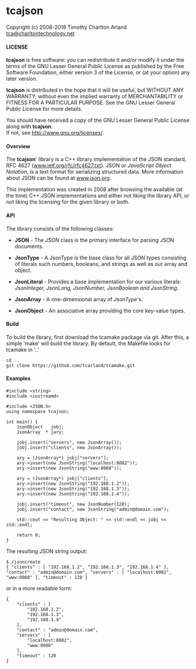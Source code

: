 tcajson
========

 Copyright (c) 2008-2018 Timothy Charlton Arland
 tca@charltontechnology.net


#### LICENSE

 **tcajson** is free software: you can redistribute it and/or modify
 it under the terms of the GNU Lesser General Public License as
 published by the Free Software Foundation, either version 3 of
 the License, or (at your option) any later version.  

 **tcajson** is distributed in the hope that it will be useful,
 but WITHOUT ANY WARRANTY; without even the implied warranty of
 MERCHANTABILITY or FITNESS FOR A PARTICULAR PURPOSE.  See the
 GNU Lesser General Public License for more details.  

 You should have received a copy of the GNU Lesser General Public
 License along with **tcajson**.    
 If not, see <http://www.gnu.org/licenses/>.  

#### Overview

  The **tcajson**' library is a C++ library implementation of the JSON
standard, RFC 4627 (www.ietf.org/rfc/rfc4627.txt).  JSON or
*JavaScript Object Notation*, is a text format for serializing
structured data. More information about JSON can be found at www.json.org.   

  This implementation was created in 2008 after browsing the available
(at the time) C++ JSON implementations and either not liking the library API,
or not liking the licensing for the given library or both.   


#### API
 The library consists of the following classes:
* **JSON** - The *JSON* class is the primary interface for parsing JSON documents.  

* **JsonType** - A JsonType is the base class for all JSON types consisting
  of literals such numbers, booleans, and strings as well as our array and
  object.

* **JsonLiteral** - Provides a base implementation for our various literals:
    *JsonInteger, JsonLong, JsonNumber, JsonBoolean and JsonString*.

* **JsonArray** - A one-dimensional array of *JsonType*'s.

* **JsonObject** - An associative array providing the core key-value types.


#### Build
 To build the library, first download the tcamake package via git. After
this, a simple 'make' will build the library. By default, the Makefile looks
for tcamake in '..'

```
cd ..
git clone https://github.com/tcarland/tcamake.git
```


#### Examples

```
#include <string>
#include <iostreamd>

#include <JSON.h>
using namespace tcajson;

int main() {
    JsonObject   jobj;
    JsonArray  * jary;

    jobj.insert("servers", new JsonArray());
    jobj.insert("clients", new JsonArray());

    ary = (JsonArray*) jobj["servers"];
    ary->insert(new JsonString("localhost:8082"));
    ary->insert(new JsonString("www:8088"));

    ary = (JsonArray*) jobj["clients"];
    ary->insert(new JsonString("192.168.1.2"));
    ary->insert(new JsonString("192.168.1.3"));
    ary->insert(new JsonString("192.168.1.4"));

    jobj.insert("timeout", new JsonNumber(120);
    jobj.insert("contact", new JsonString("admin@domain.com");

    std::cout << "Resulting Object: " << std::endl << jobj << std::endl;

    return 0;
}
```

The resulting JSON string output:

```
$./jsoncreate
{ "clients" : [ "192.168.1.2", "192.168.1.3", "192.168.1.4" ], "contact" : "admin@domain.com", "servers" : [ "localhost:8082", "www:8088" ], "timeout" : 120 }
```
or in a more readable form:
```
{
    "clients" : [
        "192.168.1.2",
        "192.168.1.3",
        "192.168.1.4"
    ],
    "contact" : "admin@domain.com",
    "servers" : [
        "localhost:8082",
        "www:8088"
    ],
    "timeout" : 120
}
```
